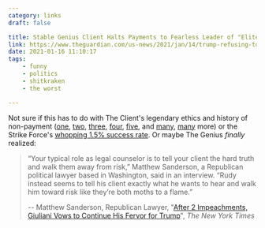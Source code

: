 ```yaml
---
category: links
draft: false

title: Stable Genius Client Halts Payments to Fearless Leader of "Elite Strike-Force" Legal Team.
link: https://www.theguardian.com/us-news/2021/jan/14/trump-refusing-to-pay-rudy-giuliani-legal-fees-after-falling-out
date: 2021-01-16 11:10:17
tags:
    - funny
    - politics
    - shitkraken
    - the worst

---
```


Not sure if this has to do with The Client's legendary ethics and history of non-payment ([one](https://www.usatoday.com/story/news/politics/elections/2016/06/09/donald-trump-unpaid-bills-republican-president-laswuits/85297274/), [two](https://www.wsj.com/articles/donald-trumps-business-plan-left-a-trail-of-unpaid-bills-1465504454), [three](https://publicintegrity.org/politics/donald-trump-police-cities-bills-maga-rallies/), [four](https://www.politico.com/news/2019/10/08/trump-rallies-unpaid-bills-039631), [five](https://www.nbcnews.com/politics/donald-trump/city-leaders-trump-pay-your-bills-help-us-fight-coronavirus-n1184646), and [many](https://www.usatoday.com/story/news/politics/onpolitics/2016/09/07/usa-freedom-kids-trump-lawsuit/89953682/), [many](https://www.wusa9.com/article/news/local/dc/president-trump-wont-pay-for-minneapolis-rally-still-owes-dc-9million/65-012b6e66-8942-44fb-b4a1-6229b69afe18) more) or the Strike Force's [whopping 1.5% success rate](/links/fd057dfadd3d5bf8af528e76524d5f86/). Or maybe The Genius _finally_ realized:

> “Your typical role as legal counselor is to tell your client the hard truth and walk them away from risk,” Matthew Sanderson, a Republican political lawyer based in Washington, said in an interview. “Rudy instead seems to tell his client exactly what he wants to hear and walk him toward risk like they’re both moths to a flame.”
>
> -- Matthew Sanderson, Republican Lawyer, "[After 2 Impeachments, Giuliani Vows to Continue His Fervor for Trump](https://www.nytimes.com/2021/01/14/us/politics/trump-giuliani.html)", _The New York Times_

